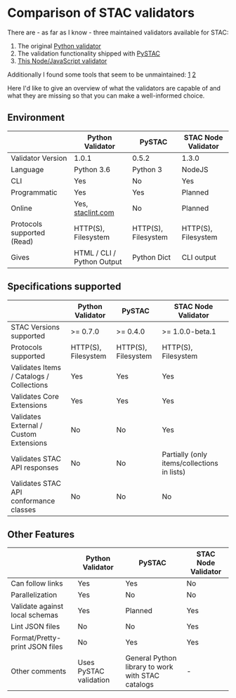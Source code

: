 # Comparison of STAC validators

There are - as far as I know - three maintained validators available for STAC:

1. The original [Python validator](https://github.com/sparkgeo/stac-validator)
3. The validation functionality shipped with [PySTAC](https://github.com/stac-utils/pystac)
4. [This Node/JavaScript validator](https://github.com/stac-utils/stac-node-validator)

Additionally I found some tools that seem to be unmaintained: [1](https://github.com/brianbancroft/stac-validator-cli) [2](https://github.com/JamesOConnor/stac-validator)

Here I'd like to give an overview of what the validators are capable of and what they are missing so that you can make a well-informed choice.

## Environment

|                            | Python Validator                           | PySTAC              | STAC Node Validator |
| :------------------------- | ------------------------------------------ | ------------------- | ------------------- |
| Validator Version          | 1.0.1                                      | 0.5.2               | 1.3.0               |
| Language                   | Python 3.6                                 | Python 3            | NodeJS              |
| CLI                        | Yes                                        | No                  | Yes                 |
| Programmatic               | Yes                                        | Yes                 | Planned             |
| Online                     | Yes, [staclint.com](https://staclint.com/) | No                  | Planned             |
| Protocols supported (Read) | HTTP(S), Filesystem                        | HTTP(S), Filesystem | HTTP(S), Filesystem |
| Gives                      | HTML / CLI / Python Output                 | Python Dict         | CLI output          |

## Specifications supported

|                                          | Python Validator    | PySTAC              | STAC Node Validator                         |
| ---------------------------------------- | ------------------- | ------------------- | ------------------------------------------- |
| STAC Versions supported                  | >= 0.7.0            | >= 0.4.0            | >= 1.0.0-beta.1                             |
| Protocols supported                      | HTTP(S), Filesystem | HTTP(S), Filesystem | HTTP(S), Filesystem                         |
| Validates Items / Catalogs / Collections | Yes                 | Yes                 | Yes                                         |
| Validates Core Extensions                | Yes                 | Yes                 | Yes                                         |
| Validates External / Custom Extensions   | No                  | No                  | Yes                                         |
| Validates STAC API responses             | No                  | No                  | Partially (only items/collections in lists) |
| Validates STAC API conformance classes   | No                  | No                  | No                                          |

## Other Features

|                                | Python Validator       | PySTAC                                            | STAC Node Validator |
| :----------------------------- | ---------------------- | ------------------------------------------------- | ------------------- |
| Can follow links               | Yes                    | Yes                                               | No                  |
| Parallelization                | Yes                    | No                                                | No                  |
| Validate against local schemas | Yes                    | Planned                                           | Yes                 |
| Lint JSON files                | No                     | No                                                | Yes                 |
| Format/Pretty-print JSON files | No                     | Yes                                               | Yes                 |
| Other comments                 | Uses PySTAC validation | General Python library to work with STAC catalogs | -                   |
